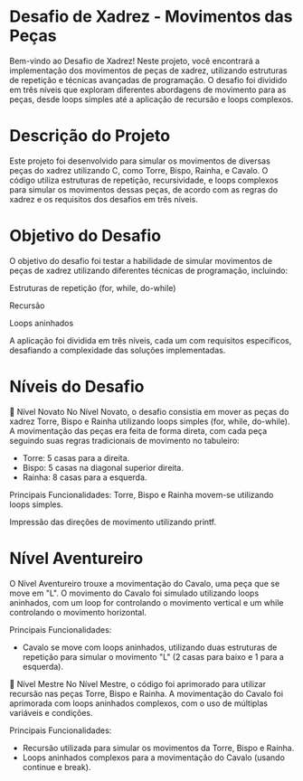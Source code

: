 # Desafio de Xadrez - Movimentos das Peças
Bem-vindo ao Desafio de Xadrez! Neste projeto, você encontrará a implementação dos movimentos de peças de xadrez, utilizando estruturas de repetição e técnicas avançadas de programação. O desafio foi dividido em três níveis que exploram diferentes abordagens de movimento para as peças, desde loops simples até a aplicação de recursão e loops complexos.

# Descrição do Projeto
Este projeto foi desenvolvido para simular os movimentos de diversas peças do xadrez utilizando C, como Torre, Bispo, Rainha, e Cavalo. O código utiliza estruturas de repetição, recursividade, e loops complexos para simular os movimentos dessas peças, de acordo com as regras do xadrez e os requisitos dos desafios em três níveis.

# Objetivo do Desafio
O objetivo do desafio foi testar a habilidade de simular movimentos de peças de xadrez utilizando diferentes técnicas de programação, incluindo:

Estruturas de repetição (for, while, do-while)

Recursão

Loops aninhados

A aplicação foi dividida em três níveis, cada um com requisitos específicos, desafiando a complexidade das soluções implementadas.

# Níveis do Desafio
🏅 Nível Novato
No Nível Novato, o desafio consistia em mover as peças do xadrez Torre, Bispo e Rainha utilizando loops simples (for, while, do-while). A movimentação das peças era feita de forma direta, com cada peça seguindo suas regras tradicionais de movimento no tabuleiro:

 - Torre: 5 casas para a direita.
 - Bispo: 5 casas na diagonal superior direita.
 - Rainha: 8 casas para a esquerda.

Principais Funcionalidades:
Torre, Bispo e Rainha movem-se utilizando loops simples.

Impressão das direções de movimento utilizando printf.

# Nível Aventureiro
O Nível Aventureiro trouxe a movimentação do Cavalo, uma peça que se move em "L". O movimento do Cavalo foi simulado utilizando loops aninhados, com um loop for controlando o movimento vertical e um while controlando o movimento horizontal.

Principais Funcionalidades:
 - Cavalo se move com loops aninhados, utilizando duas estruturas de repetição para simular o movimento "L" (2 casas para baixo e 1 para a esquerda).

🥇 Nível Mestre
No Nível Mestre, o código foi aprimorado para utilizar recursão nas peças Torre, Bispo e Rainha. A movimentação do Cavalo foi aprimorada com loops aninhados complexos, com o uso de múltiplas variáveis e condições.

Principais Funcionalidades:
 - Recursão utilizada para simular os movimentos da Torre, Bispo e Rainha.
 - Loops aninhados complexos para a movimentação do Cavalo (usando continue e break).